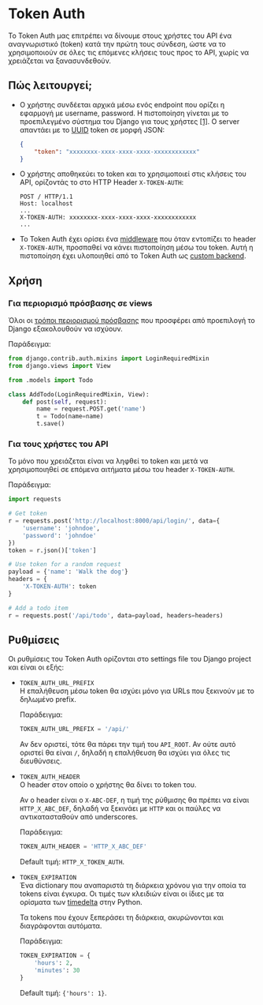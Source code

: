 # Token Auth

Το Token Auth μας επιτρέπει να δίνουμε στους χρήστες του API ένα αναγνωριστικό (token) κατά την πρώτη τους σύνδεση, ώστε να το χρησιμοποιούν σε όλες τις επόμενες κλήσεις τους προς το API, χωρίς να χρειάζεται να ξανασυνδεθούν.

## Πώς λειτουργεί;

* Ο χρήστης συνδέεται αρχικά μέσω ενός endpoint που ορίζει η εφαρμογή με username, password. Η πιστοποίηση γίνεται με το προεπιλεγμένο σύστημα του Django για τους χρήστες [[1]](https://docs.djangoproject.com/en/2.1/topics/auth/default/). Ο server απαντάει με το [UUID](https://en.wikipedia.org/wiki/Universally_unique_identifier) token σε μορφή JSON:
   ```json
   {
       "token": "xxxxxxxx-xxxx-xxxx-xxxx-xxxxxxxxxxxx"
   }
   ```
* Ο χρήστης αποθηκεύει το token και το χρησιμοποιεί στις κλήσεις του API, ορίζοντάς το στο HTTP Header `X-TOKEN-AUTH`:
   ```
   POST / HTTP/1.1
   Host: localhost
   ...
   X-TOKEN-AUTH: xxxxxxxx-xxxx-xxxx-xxxx-xxxxxxxxxxxx
   ...
   ```
* Το Token Auth έχει ορίσει ένα [middleware](https://docs.djangoproject.com/en/2.1/topics/http/middleware/) που όταν εντοπίζει το header `X-TOKEN-AUTH`, προσπαθεί να κάνει πιστοποίηση μέσω του token. Αυτή η πιστοποίηση έχει υλοποιηθεί από το Token Auth ως [custom backend](https://docs.djangoproject.com/en/2.1/topics/auth/customizing/).

## Χρήση

### Για περιορισμό πρόσβασης σε views
Όλοι οι [τρόποι περιορισμού πρόσβασης](https://docs.djangoproject.com/en/2.1/topics/auth/default/#limiting-access-to-logged-in-users) που προσφέρει από προεπιλογή το Django εξακολουθούν να ισχύουν.

Παράδειγμα:
```python
from django.contrib.auth.mixins import LoginRequiredMixin
from django.views import View

from .models import Todo

class AddTodo(LoginRequiredMixin, View):
    def post(self, request):
        name = request.POST.get('name')
        t = Todo(name=name)
        t.save()
```

### Για τους χρήστες του API
Το μόνο που χρειάζεται είναι να ληφθεί το token και μετά να χρησιμοποιηθεί σε επόμενα αιτήματα μέσω του header `X-TOKEN-AUTH`.

Παράδειγμα:
```python
import requests

# Get token
r = requests.post('http://localhost:8000/api/login/', data={
    'username': 'johndoe',
    'password': 'johndoe'
})
token = r.json()['token']

# Use token for a random request
payload = {'name': 'Walk the dog'}
headers = {
    'X-TOKEN-AUTH': token
}

# Add a todo item
r = requests.post('/api/todo', data=payload, headers=headers)
```

## Ρυθμίσεις

Οι ρυθμίσεις του Token Auth ορίζονται στο settings file του Django project και είναι οι εξής:

* `TOKEN_AUTH_URL_PREFIX`  
  Η επαλήθευση μέσω token θα ισχύει μόνο για URLs που ξεκινούν με το δηλωμένο prefix.

  Παράδειγμα:
   ```python
   TOKEN_AUTH_URL_PREFIX = '/api/'
   ```

  Αν δεν οριστεί, τότε θα πάρει την τιμή του `API_ROOT`. Αν ούτε αυτό οριστεί θα είναι `/`, δηλαδή η επαλήθευση θα ισχύει για όλες τις διευθύνσεις.

* `TOKEN_AUTH_HEADER`  
  Ο header στον οποίο ο χρήστης θα δίνει το token του.
  
  Αν ο header είναι ο `X-ABC-DEF`, η τιμή της ρύθμισης θα πρέπει να είναι `HTTP_X_ABC_DEF`, δηλαδή να ξεκινάει με `HTTP` και οι παύλες να αντικατασταθούν από underscores.

  Παράδειγμα:
   ```python
   TOKEN_AUTH_HEADER = 'HTTP_X_ABC_DEF'
   ```

  Default τιμή: `HTTP_X_TOKEN_AUTH`.

* `TOKEN_EXPIRATION`  
  Ένα dictionary που αναπαριστά τη διάρκεια χρόνου για την οποία τα tokens είναι έγκυρα. Οι τιμές των κλειδιών είναι οι ίδιες με τα ορίσματα των [timedelta](https://docs.python.org/3/library/datetime.html#datetime.timedelta) στην Python.

  Τα tokens που έχουν ξεπεράσει τη διάρκεια, ακυρώνονται και διαγράφονται αυτόματα.

  Παράδειγμα:
   ```python
   TOKEN_EXPIRATION = {
       'hours': 2,
       'minutes': 30
   }
   ```

  Default τιμή: `{'hours': 1}`.
